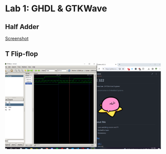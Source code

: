 # Lab 1: GHDL & GTKWave

## Half Adder

[Screenshot](Resources/lab1_ha.png)

## T Flip-flop
![](Resources/lab1_tff.png)
